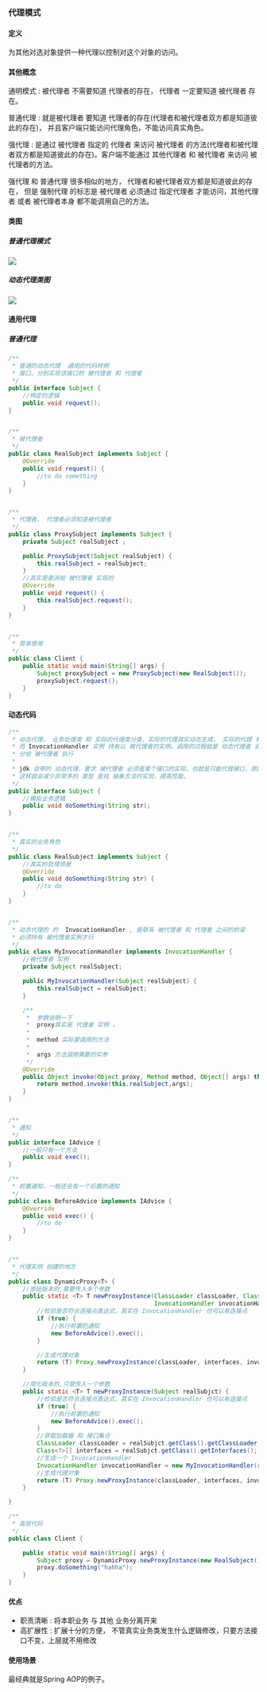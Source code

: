 ### 代理模式

#### 定义

为其他对选对象提供一种代理以控制对这个对象的访问。

#### 其他概念

通明模式 : 被代理者 不需要知道 代理者的存在， 代理者 一定要知道 被代理者 存在。

普通代理 : 就是被代理者 要知道 代理者的存在(代理者和被代理者双方都是知道彼此的存在)， 并且客户端只能访问代理角色，不能访问真实角色。

强代理 : 是通过 被代理者 指定的 代理者 来访问 被代理者 的方法(代理者和被代理者双方都是知道彼此的存在)。客户端不能通过 其他代理者 和 被代理者 来访问 被代理者的方法。

强代理 和 普通代理 很多相似的地方， 代理者和被代理者双方都是知道彼此的存在， 但是 强制代理 的标志是 被代理者 必须通过 指定代理者 才能访问，其他代理者 或者 被代理者本身 都不能调用自己的方法。

#### 类图

##### 普通代理模式

![](202012212358.png)

 ##### 动态代理类图

![](202012212359.png)



#### 通用代理

##### 普通代理

```java
/**
 * 普通的动态代理  通用的代码样例
 * 接口，分别实现该接口的 被代理者 和 代理者
 */
public interface Subject {
    //特定的逻辑
    public void request();
}


/**
 * 被代理者
 */
public class RealSubject implements Subject {
    @Override
    public void request() {
        //to do something
    }
}


/**
 * 代理者， 代理者必须知道被代理者
 */
public class ProxySubject implements Subject {
    private Subject realSubject ;

    public ProxySubject(Subject realSubject) {
        this.realSubject = realSubject;
    }
    //其实是委派给 被代理者 实现的
    @Override
    public void request() {
        this.realSubject.request();
    }
}


/**
 * 简单使用
 */
public class Client {
    public static void main(String[] args) {
        Subject proxySubject = new ProxySubject(new RealSubject());
        proxySubject.request();
    }
}

```



#### 动态代码

```java
/**
 * 动态代理， 业务处理类 和 实际的代理类分类，实际的代理其实动态生成， 实际的代理 有一个 InvocationHandler 实例
 * 而 InvocationHandler 实例 持有以 被代理者的实例。调用的过程就是 动态代理者 调用 InvocationHandler ，而 InvocationHandler 将方法
 * 分给 被代理者 执行
 *
 * jdk 自带的 动态代理，要求 被代理者 必须是某个接口的实现，也就是只能代理接口，原因猜测是: 接口实现比较加单，接口只能接口，不用考虑抽象类 和 实际类
 * 这样就会减少非常多的 类型 查找 抽象方法的实现，提高性能。
 */
public interface Subject {
    //模拟业务逻辑
    public void doSomething(String str);
}


/**
 * 真实的业务角色
 */
public class RealSubject implements Subject {
    //真实的处理场景
    @Override
    public void doSomething(String str) {
        //to do
    }
}


/**
 * 动态代理的 的  InvocationHandler , 是联系 被代理者 和 代理者 之间的桥梁
 * 必须持有 被代理者实例才行
 */
public class MyInvocationHandler implements InvocationHandler {
    //被代理者 实例
    private Subject realSubject;

    public MyInvocationHandler(Subject realSubject) {
        this.realSubject = realSubject;
    }

    /**
     *  参数说明一下
     *  proxy其实是 代理者 实例 ，
     *
     *  method 实际要调用的方法
     *
     *  args 方法调用需要的实参
     */
    @Override
    public Object invoke(Object proxy, Method method, Object[] args) throws Throwable {
        return method.invoke(this.realSubject,args);
    }
}


/**
 * 通知
 */
public interface IAdvice {
    //一般只有一个方法
    public void exec();
}

/**
 * 前置通知，一般还会有一个后置的通知
 */
public class BeforeAdvice implements IAdvice {
    @Override
    public void exec() {
        //to do
    }
}


/**
 * 代理实例 创建的地方
 */
public class DynamicProxy<T> {
    //原始版本的,需要传入多个参数
    public static <T> T newProxyInstance(ClassLoader classLoader, Class<?>[] interfaces,
                                         InvocationHandler invocationHandler) {
        //检验是否符合连接点表达式，其实在 InvocationHandler 也可以有连接点
        if (true) {
            //执行前置的通知
            new BeforeAdvice().exec();
        }

        //生成代理对象
        return (T) Proxy.newProxyInstance(classLoader, interfaces, invocationHandler);
    }

    //简化版本的,只是传入一个参数
    public static <T> T newProxyInstance(Subject realSubjct) {
        //检验是否符合连接点表达式，其实在 InvocationHandler 也可以有连接点
        if (true) {
            //执行前置的通知
            new BeforeAdvice().exec();
        }
        //获取加载器 和 接口集合
        ClassLoader classLoader = realSubjct.getClass().getClassLoader();
        Class<?>[] interfaces = realSubjct.getClass().getInterfaces();
        //生成一个 InvocationHandler
        InvocationHandler invocationHandler = new MyInvocationHandler(realSubjct);
        //生成代理对象
        return (T) Proxy.newProxyInstance(classLoader, interfaces, invocationHandler);
    }

}

/**
 * 高层代码
 */
public class Client {

    public static void main(String[] args) {
        Subject proxy = DynamicProxy.newProxyInstance(new RealSubject());
        proxy.doSomething("hahha");
    }
}
```



#### 优点

- 职责清晰 : 将本职业务 与 其他 业务分离开来
- 高扩展性 : 扩展十分的方便， 不管真实业务类发生什么逻辑修改，只要方法接口不变，上层就不用修改

#### 使用场景

最经典就是Spring AOP的例子。